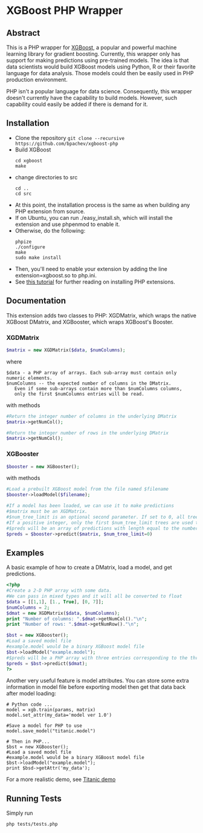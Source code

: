 XGBoost PHP Wrapper
===================

Abstract
--------
This is a PHP wrapper for [XGBoost](https://github.com/tqchen/xgboost), a popular and powerful machine learning library for gradient boosting. Currently, this wrapper only has support for making predictions using pre-trained models. The idea is that data scientists would build XGBoost models using Python, R or their favorite language for data analysis. Those models could then be easily used in PHP production environment.

PHP isn't a popular language for data science. Consequently, this wrapper doesn't currently have the capability to build models. However, such capability could easily be added if there is demand for it. 

Installation
------------
- Clone the repository ```git clone --recursive https://github.com/bpachev/xgboost-php```
- Build XGBoost
   ```
   cd xgboost
   make
   ```
- change directories to src
   ```
   cd ..
   cd src
   ```
- At this point, the installation process is the same as when building any PHP extension from source.
- If on Ubuntu, you can run ./easy_install.sh, which will install the extension and use phpenmod to enable it.
- Otherwise, do the following:
  ```
  phpize
  ./configure
  make
  sudo make install
  ```
- Then, you'll need to enable your extension by adding the line extension=xgboost.so to php.ini.
- See [this tutorial](https://www.sitepoint.com/install-php-extensions-source/) for further reading on installing PHP extensions.

Documentation
-------------
This extension adds two classes to PHP: XGDMatrix, which wraps the native XGBoost DMatrix, and XGBooster, which wraps XGBoost's Booster.

### XGDMatrix
```php
$matrix = new XGDMatrix($data, $numColumns);
```
where 
```
$data - a PHP array of arrays. Each sub-array must contain only numeric elements.
$numColumns -- the expected number of columns in the DMatrix.
   Even if some sub-arrays contain more than $numColumns columns,
   only the first $numColumns entries will be read.
```

with methods
```php
#Return the integer number of columns in the underlying DMatrix
$matrix->getNumCol();

#Return the integer number of rows in the underlying DMatrix
$matrix->getNumCol();
```

### XGBooster
```php
$booster = new XGBooster();
```
with methods
```php
#Load a prebuilt XGBoost model from the file named $filename
$booster->loadModel($filename);

#If a model has been loaded, we can use it to make predictions
#$matrix must be an XGDMatrix.
#$num_tree_limit is an optional second parameter. If set to 0, all trees are used.
#If a positive integer, only the first $num_tree_limit trees are used to make predictions.
#$preds will be an array of predictions with length equal to the number of rows in $matrix
$preds = $booster->predict($matrix, $num_tree_limit=0)
```

Examples
--------

A basic example of how to create a DMatrix, load a model, and get predictions.

```php
<?php
#Create a 2-D PHP array with some data.
#We can pass in mixed types and it will all be converted to float
$data = [[1,1], [1., True], [0, 7]];
$numColumns = 2;
$dmat = new XGDMatrix($data, $numColumns);
print "Number of columns: ".$dmat->getNumCol()."\n";
print "Number of rows: ".$dmat->getNumRow()."\n";

$bst = new XGBooster();
#Load a saved model file
#example.model would be a binary XGBoost model file
$bst->loadModel("example.model");
#$preds will be a PHP array with three entries corresponding to the three rows in $dmat
$preds = $bst->predict($dmat);
?>
```

Another very useful feature is model attributes. You can store some extra information in model file before exporting model then get that data back after model loading:

```
# Python code ...
model = xgb.train(params, matrix)
model.set_attr(my_data='model ver 1.0')

#Save a model for PHP to use
model.save_model("titanic.model")
```

```
# Then in PHP...
$bst = new XGBooster();
#Load a saved model file
#example.model would be a binary XGBoost model file
$bst->loadModel("example.model");
print $bsd->getAttr('my_data');
```

For a more realistic demo, see 
[Titanic demo](https://github.com/bpachev/xgboost-php/blob/master/demo/titanic_demo.php)

Running Tests
-------------
Simply run 
```
php tests/tests.php
```
